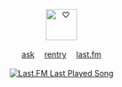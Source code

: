 <p align="center">
  <br><br><img src="https://64.media.tumblr.com/84532167d4c26898c2da006f5bbb95de/5f9ed5b1378f8ada-5f/s100x200/f821db3b969b41cc6c8877d50930277c1ada8804.pnj" height=56 title="♡">
  <br><br><a href="https://sparkler.cc/@okcomputer">ask</a>  
  <a href="https://rentry.co/birthmark">rentry</a>  <a href="https://last.fm/user/IHateMemphis">last.fm</a>
  <br><br>
  <a href=""><img src="https://img.shields.io/endpoint?color=white&url=https://lastfm-last-played.biancarosa.com.br/IHateMemphis/latest-song?format=shields.io" title="Last.FM Last Played Song"></a>
</p>
